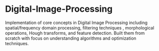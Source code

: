 # Digital-Image-Processing
Implementation of core concepts in  Digital Image Processing including spatial/frequency domain processing, filtering techniques , morphological operations, Hough transforms, and feature detection. Built them from scratch with focus on understanding algorithms and optimization techniques.
